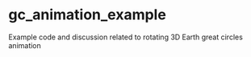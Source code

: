# gc_animation_example
Example code and discussion related to rotating 3D Earth great circles animation
